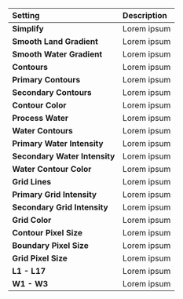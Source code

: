 | Setting                       | Description |
| :---------------------------- | :---------- |
| **Simplify**                  | Lorem ipsum |
| **Smooth Land Gradient**      | Lorem ipsum |
| **Smooth Water Gradient**     | Lorem ipsum |
| **Contours**                  | Lorem ipsum |
| **Primary Contours**          | Lorem ipsum |
| **Secondary Contours**        | Lorem ipsum |
| **Contour Color**             | Lorem ipsum |
| **Process Water**             | Lorem ipsum |
| **Water Contours**            | Lorem ipsum |
| **Primary Water Intensity**   | Lorem ipsum |
| **Secondary Water Intensity** | Lorem ipsum |
| **Water Contour Color**       | Lorem ipsum |
| **Grid Lines**                | Lorem ipsum |
| **Primary Grid Intensity**    | Lorem ipsum |
| **Secondary Grid Intensity**  | Lorem ipsum |
| **Grid Color**                | Lorem ipsum |
| **Contour Pixel Size**        | Lorem ipsum |
| **Boundary Pixel Size**       | Lorem ipsum |
| **Grid Pixel Size**           | Lorem ipsum |
| **L1 - L17**                  | Lorem ipsum |
| **W1 - W3**                   | Lorem ipsum |
